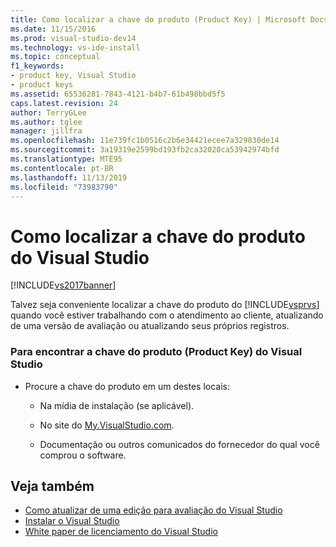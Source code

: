 ```yaml
---
title: Como localizar a chave do produto (Product Key) | Microsoft Docs
ms.date: 11/15/2016
ms.prod: visual-studio-dev14
ms.technology: vs-ide-install
ms.topic: conceptual
f1_keywords:
- product key, Visual Studio
- product keys
ms.assetid: 65536281-7843-4121-b4b7-61b498bbd5f5
caps.latest.revision: 24
author: TerryGLee
ms.author: tglee
manager: jillfra
ms.openlocfilehash: 11e739fc1b0516c2b6e34421ecee7a329830de14
ms.sourcegitcommit: 3a19319e2599bd193fb2ca32020ca53942974bfd
ms.translationtype: MTE95
ms.contentlocale: pt-BR
ms.lasthandoff: 11/13/2019
ms.locfileid: "73983790"
---
```

# <a name="how-to-locate-the-visual-studio-product-key"></a>Como localizar a chave do produto do Visual Studio
[!INCLUDE[vs2017banner](../includes/vs2017banner.md)]

Talvez seja conveniente localizar a chave do produto do [!INCLUDE[vsprvs](../includes/vsprvs-md.md)] quando você estiver trabalhando com o atendimento ao cliente, atualizando de uma versão de avaliação ou atualizando seus próprios registros.

### <a name="to-find-the-product-key-for-visual-studio"></a>Para encontrar a chave do produto (Product Key) do Visual Studio

- Procure a chave do produto em um destes locais:

  - Na mídia de instalação (se aplicável).

  - No site do [My.VisualStudio.com](https://my.visualstudio.com/productkeys).

  - Documentação ou outros comunicados do fornecedor do qual você comprou o software.

## <a name="see-also"></a>Veja também
 * [Como atualizar de uma edição para avaliação do Visual Studio](../install/how-to-upgrade-from-a-trial-edition-of-visual-studio.md)
 * [Instalar o Visual Studio](../install/install-visual-studio-2015.md)
 * [White paper de licenciamento do Visual Studio](https://www.microsoft.com/download/details.aspx?id=13350)
